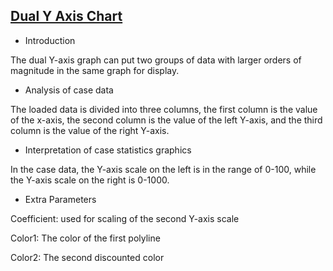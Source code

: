 ## [Dual Y Axis Chart](/basic/dual-y-axis)

- Introduction

The dual Y-axis graph can put two groups of data with larger orders of magnitude in the same graph for display.

- Analysis of case data

The loaded data is divided into three columns, the first column is the value of the x-axis, the second column is the
value of the left Y-axis, and the third column is the value of the right Y-axis.

- Interpretation of case statistics graphics

In the case data, the Y-axis scale on the left is in the range of 0-100, while the Y-axis scale on the right is 0-1000.

- Extra Parameters

Coefficient: used for scaling of the second Y-axis scale

Color1: The color of the first polyline

Color2: The second discounted color
